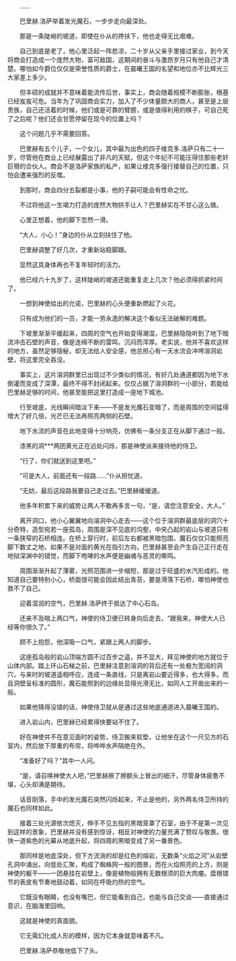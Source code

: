 　　……

　　巴里赫.洛萨举着发光魔石，一步步走向最深处。

　　那是一条陡峭的坡道，即使在仆从的搀扶下，他也走得无比艰难。

　　自己到底是老了，他心里泛起一阵悲凉，二十岁从父亲手里接过家业，到今天将商会打造成一个庞然大物，富可敌国，这期间的奋斗与激昂岁月只有他自己才清楚。哪怕如今爵位仅仅是荣誉性质的爵士，在晨曦王国的名望和地位亦不比辉光三大家差上多少。

　　但丰硕的成就并不意味着能流传后世，事实上，商会随着规模不断膨胀，根基已经岌岌可危。当年为了巩固商会实力，加入了不少体量颇大的商人，甚至是上层贵族，自己还活着的时候，他们或是可靠的臂膀，或是值得利用的棋子，可自己死了之后呢？他们还会甘愿停留在现今的位置上吗？

　　这个问题几乎不需要回答。

　　巴里赫有五个儿子，一个女儿，其中最为出色的四子维克多.洛萨只有二十一岁，尽管他在商业上已经展露出了非凡的天赋，但这个年纪不可能压得住那些老奸巨猾的合伙人。商会不是洛萨家族的私产，如果让维克多强行接替自己的位置，只怕会遭来强烈的反噬。

　　到那时，商会四分五裂都是小事，他的子嗣可能会有性命之忧。

　　不过将他这一生竭力打造的庞然大物拱手让人？巴里赫实在不甘心这么做。

　　心里正想着，他的脚下忽然一滑。

　　“大人，小心！”身边的仆从立刻扶住了他。

　　巴里赫调整了好几次，才重新站稳脚跟。

　　显然这具身体再也不复年轻时的活力。

　　他已经六十九岁了，这样陡峭的坡道还能重复走上几次？他必须得抓紧时间了。

　　一想到神使给出的允诺，巴里赫的心头便重新燃起了火花。

　　只有成为他们的一员，才能一劳永逸的解决这个看似无法破解的难题。

　　下坡里渐渐平缓起来，四周的空气也开始变得潮湿，巴里赫隐隐听到了地下暗流冲击石壁的声音，像是连绵不断的雷鸣，沉闷而浑厚。老实说，他并不喜欢这样的地方，虽然足够隐秘，却无法给人安全感，他总担心有一天水流会冲垮溶洞岩壁，将这里完全吞没。

　　事实上，这片溶洞群里已出现过不少类似的情况，有好几处通道都因为地下水倒灌而变成了深潭，最终不得不封闭起来。仅仅占据了溶洞群的一小部分，若能给巴里赫足够的时间，他甚至能把这里打造成一座地下城池。

　　行至坡底，光线瞬间暗淡下来——不是发光魔石变暗了，而是周围的空间猛得增大了好几倍，光芒已无法再照亮两侧的石壁。

　　地下水流的声音在此地变得十分响亮，仿佛有一条分支正在从脚下通过一般。

　　漆黑的洞***两团黄光正在远处闪烁，那是神使派来接待他的侍卫。

　　“行了，你们就送到这里吧。”

　　“可是大人，前面还有一段路……”仆从担忧道。

　　“无妨，最后这段路我要自己走过去。”巴里赫缓缓道。

　　他多年积累下来的威势让两人不敢再多言一句，“是，请您注意安全，大人。”

　　离开洞口，他小心翼翼地向溶洞中心走去——这个位于溶洞群最底层的洞穴十分奇特，造型宛若一座孤岛，周围是深不见底的沟壑，中央凸起的岩山与坡道只有一条狭窄的石桥相连。在桥上穿行时，前后左右都被黑暗包围，魔石仅仅只能照亮脚下数丈之地，如果不是对面的黄光在指引方向，巴里赫甚至会产生自己正行走在地狱深渊中的错觉，而脚下咆哮的水声便是幽魂与恶灵的嘶鸣。

　　周围渐渐升起了薄雾，光照范围进一步缩短，那是过于旺盛的水汽形成的。他知道自己要特别小心，桥面很可能会因此结出青苔，要是滑落下石桥，哪怕神使也救不了自己。

　　迎着湿润的空气，巴里赫.洛萨终于抵达了中心石岛。

　　还来不及喘上两口气，神使的侍卫便已转身向后走去，“跟我来，神使大人已经等你很久了。”

　　顾不上抱怨，他深吸一口气，紧跟上两人的脚步。

　　这座孤岛般的岩山顶端方圆不过百步之遥，并不显大，拜见神使的地方就位于山体内部。踏上环山石梯之前，巴里赫注意到溶洞的背后还有一处极为宽阔的洞穴，与来时的坡道遥相呼应，连成一条直线，只是离岩山要近得多，也大得多。而且洞壁呈标准的圆形，魔石能照到的边缘处显得光滑无比，如同人工开凿出来的一般。

　　如果他猜得没错的话，神使侍卫就从是通过这些地底通道进入晨曦王国的。

　　进入岩山内，巴里赫已经累得快要站不住了。

　　好在神使并不在意见面时的姿势，侍卫搬来软垫，让他坐在这个一尺见方的石室内，然后放下厚重的布帘，将哗哗水声隔绝在外。

　　“准备好了吗？”其中一人问。

　　“是，请召唤神使大人吧，”巴里赫擦了擦额头上冒出的细汗，尽管身体疲惫不堪，心头却满是期待。

　　话音刚落，手中的发光魔石突然闪烁起来，不止是他的，另外两名侍卫所持的魔石也同样如此。

　　接着三处光源依次熄灭，伸手不见五指的黑暗笼罩了石室，由于不是第一次见到这样的景象，巴里赫并没有感到惊讶，相反对神使的力量充满了赞叹与敬畏。很快一道紫色的光幕从地底升起，将四周的黑暗变成了另一番景色。

　　那同样是地底深处，但下方流淌的却是红色的熔岩，无数条“火焰之河”从岩壁孔洞中涌出，向低处汇聚，构成了蜘蛛网一般的图景，而在火焰照亮的上方，则是神使的躯干——一团悬挂在岩壁上，像是植物般拥有无数根须的巨大肉瘤。盘根错节的表皮有节奏地鼓动着，如同在呼吸灼热的空气。

　　它既没有眼睛，也没有嘴巴，但它能看到自己，也能与自己交谈——直接通过意识，在脑海里回响。

　　这就是神使的真面貌。

　　它无需幻化成人形的模样，因为它本身就意味着不凡。

　　巴里赫.洛萨恭敬地低下了头。
